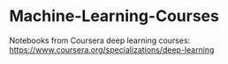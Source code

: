 # Machine-Learning-Courses
Notebooks from Coursera deep learning courses: <https://www.coursera.org/specializations/deep-learning>
